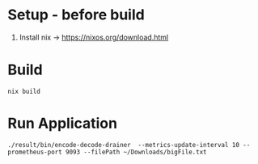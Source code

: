 # Setup - before build

1) Install nix -> https://nixos.org/download.html

# Build

`nix build`

# Run Application

`./result/bin/encode-decode-drainer  --metrics-update-interval 10 --prometheus-port 9093 --filePath ~/Downloads/bigFile.txt`
